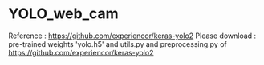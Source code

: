 # YOLO_web_cam
Reference : https://github.com/experiencor/keras-yolo2
Please download : pre-trained weights 'yolo.h5' and utils.py and preprocessing.py of https://github.com/experiencor/keras-yolo2
